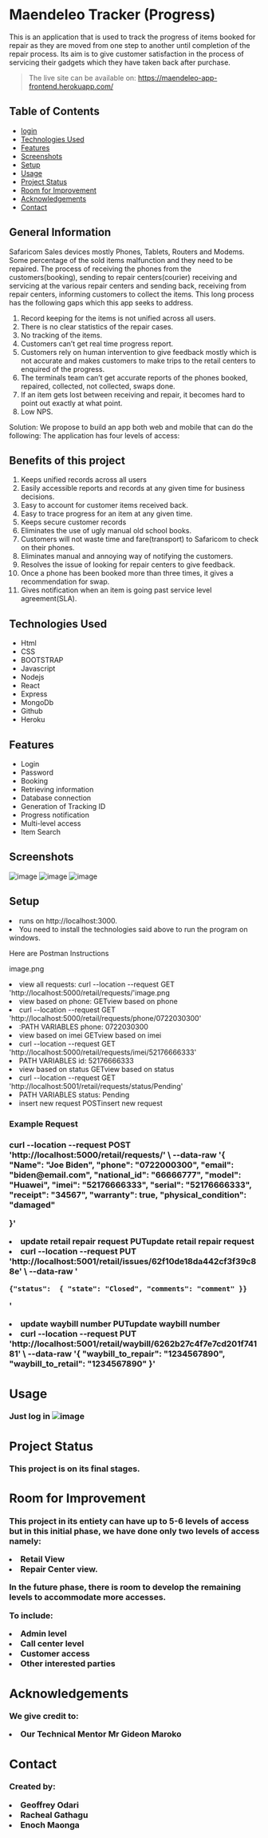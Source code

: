 # Maendeleo Tracker (Progress)
This is an application that is used to track the progress of items booked for repair as they are moved from one step to another until completion of the repair process. Its aim is to give customer satisfaction in the process of servicing their gadgets which they have taken back after purchase.
>The live site can be available on: https://maendeleo-app-frontend.herokuapp.com/
## Table of Contents
* [login](#login)
* [Technologies Used](#technologies-used)
* [Features](#features)
* [Screenshots](#screenshots)
* [Setup](#setup)
* [Usage](#usage)
* [Project Status](#project-status)
* [Room for Improvement](#room-for-improvement)
* [Acknowledgements](#acknowledgements)
* [Contact](#contact)
<!-- * [License](#license) -->
## General Information
Safaricom Sales devices mostly Phones, Tablets, Routers and Modems. Some percentage of the sold items malfunction and they need to be repaired. The process of receiving the phones from the customers(booking), sending to repair centers(courier) receiving and servicing at the various repair centers and sending back, receiving from repair centers, informing customers to collect the items.
This long process has the following gaps which this app seeks to address.
1.	Record keeping for the items is not unified across all users.
2.	There is no clear statistics of the repair cases.
3.	No tracking of the items.
4.	Customers can’t get real time progress report.
5.	Customers rely on human intervention to give feedback mostly which is not accurate and makes customers to make trips to the retail centers to enquired of the progress.
6.	The terminals team can’t get accurate reports of the phones booked, repaired, collected, not collected, swaps done.
7.	If an item gets lost between receiving and repair, it becomes hard to point out exactly at what point.
8.	Low NPS.

Solution:
We propose to build an app both web and mobile that can do the following:
The application has four levels of access:

## Benefits of this project 
1.	Keeps unified records across all users
2.	Easily accessible reports and records at any given time for business decisions.
3.	Easy to account for customer items received back.
4.	Easy to trace progress for an item at any given time.
5.	Keeps secure customer records
6.	Eliminates the use of ugly manual old school books.
7.	Customers will not waste time and fare(transport) to Safaricom to check on their phones.
8.	Eliminates manual and annoying way of notifying the customers.
9.	Resolves the issue of looking for repair centers to give feedback.
10. Once a phone has been booked more than three times, it gives a recommendation for swap.
11. Gives notification when an item is going past service level agreement(SLA).

## Technologies Used
- Html
- CSS
- BOOTSTRAP
- Javascript
- Nodejs
- React
- Express
- MongoDb
- Github
- Heroku


## Features

- Login
- Password 
- Booking
- Retrieving information
- Database connection
- Generation of Tracking ID
- Progress notification
- Multi-level access
- Item Search

## Screenshots
![image](https://user-images.githubusercontent.com/92366939/183600094-8b208c87-aace-4f21-9f77-a7e14a1f8ecb.png)
![image](https://user-images.githubusercontent.com/92366939/183602598-37e9d14a-aa63-4274-9031-e4be6b85bcd0.png)
![image](https://user-images.githubusercontent.com/92366939/183602843-18fe6933-fee9-4c8b-9f3d-e7a7324a2ea0.png)



## Setup
<li>runs on http://localhost:3000.
<li>You need to install the technologies said above to run the program on windows.
<p>Here are Postman Instructions<p>
image.png
<li>view all requests:
</>
curl --location --request GET 'http://localhost:5000/retail/requests/'image.png

<li>view based on phone:
GETview based on phone
<li>curl --location --request GET 'http://localhost:5000/retail/requests/phone/0722030300'

<li>:PATH VARIABLES
phone:  0722030300

<li>view based on imei
GETview based on imei
<li>curl --location --request GET 'http://localhost:5000/retail/requests/imei/52176666333'

<li> PATH VARIABLES
id:  52176666333


<li>view based on status
GETview based on status
<li>curl --location --request GET 'http://localhost:5001/retail/requests/status/Pending'

<li> PATH VARIABLES
status: Pending


<li>insert new request
POSTinsert new request
<h3>Example Request<h3>
curl --location --request POST 'http://localhost:5000/retail/requests/' \
--data-raw '{ 
    "Name": "Joe Biden",
    "phone": "0722000300",
    "email": "biden@email.com",
    "national_id": "66666777",
    "model": "Huawei",
    "imei": "52176666333",
    "serial": "52176666333",
    "receipt": "34567",
    "warranty": true,
     "physical_condition": "damaged"  
        
 }'


<li>update retail repair request
PUTupdate retail repair request
<li> curl --location --request PUT 'http://localhost:5001/retail/issues/62f10de18da442cf3f39c88e' \
--data-raw '

    {"status":  { "state": "Closed", "comments": "comment" }}
'


<li>update waybill number
PUTupdate waybill number
<li>curl --location --request PUT 'http://localhost:5001/retail/waybill/6262b27c4f7e7cd201f74181' \
--data-raw '{
    "waybill_to_repair": "1234567890",
    "waybill_to_retail": "1234567890" 
}'

## Usage
Just log in
![image](https://user-images.githubusercontent.com/92366939/183600094-8b208c87-aace-4f21-9f77-a7e14a1f8ecb.png)

## Project Status
This project is on its final stages.
## Room for Improvement
This project in its entiety can have up to 5-6 levels of access but in this initial phase, we have done only two levels of access namely:
<li> Retail View
<li> Repair Center view.<p>
  
In the future phase, there is room to develop the remaining levels to accommodate more accesses.</p>

To include:
   <li>Admin level
   <li>Call center level
   <li>Customer access
   <li>Other interested parties

## Acknowledgements
We give credit to:
<li>Our Technical Mentor Mr Gideon Maroko


## Contact
Created by:
<li> Geoffrey Odari
<li>Racheal Gathagu
<li>Enoch Maonga



<!-- Optional -->
<!-- ## MIT -->
<!-- This project is open source and available under the [... MIT](). -->